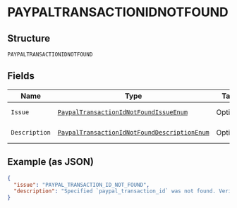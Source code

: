 
# PAYPALTRANSACTIONIDNOTFOUND

## Structure

`PAYPALTRANSACTIONIDNOTFOUND`

## Fields

| Name | Type | Tags | Description | Getter | Setter |
|  --- | --- | --- | --- | --- | --- |
| `Issue` | [`PaypalTransactionIdNotFoundIssueEnum`](../../doc/models/paypal-transaction-id-not-found-issue-enum.md) | Optional | - | PaypalTransactionIdNotFoundIssueEnum getIssue() | setIssue(PaypalTransactionIdNotFoundIssueEnum issue) |
| `Description` | [`PaypalTransactionIdNotFoundDescriptionEnum`](../../doc/models/paypal-transaction-id-not-found-description-enum.md) | Optional | - | PaypalTransactionIdNotFoundDescriptionEnum getDescription() | setDescription(PaypalTransactionIdNotFoundDescriptionEnum description) |

## Example (as JSON)

```json
{
  "issue": "PAYPAL_TRANSACTION_ID_NOT_FOUND",
  "description": "Specified `paypal_transaction_id` was not found. Verify the value and try the request again."
}
```

